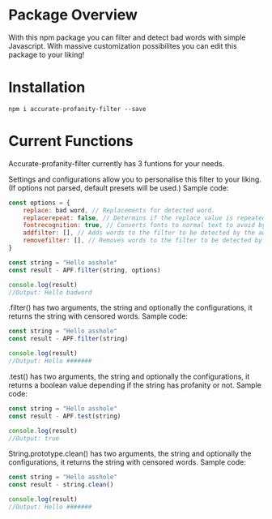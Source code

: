 # Package Overview

With this npm package you can filter and detect bad words with simple Javascript. With massive customization possibilites you can edit this package to your liking!

# Installation

`npm i accurate-profanity-filter --save`

# Current Functions

Accurate-profanity-filter currently has 3 funtions for your needs.

Settings and configurations allow you to personalise this filter to your liking. (If options not parsed, default presets will be used.)
Sample code:
```js
const options = {
    replace: bad word, // Replacements for detected word.
    replacerepeat: false, // Determins if the replace value is repeated for every character of detected word. 
    fontrecognition: true, // Converts fonts to normal text to avoid bypass (May not support every font)
    addfilter: [], // Adds words to the filter to be detected by the advanced algorithm
    removefilter: [], // Removes words to the filter to be detected by the advanced algorithm
}

const string = "Hello asshole"
const result - APF.filter(string, options)

console.log(result)
//Output: Hello badword
```

.filter() has two arguments, the string and optionally the configurations, it returns the string with censored words.
Sample code:
```js
const string = "Hello asshole"
const result - APF.filter(string)

console.log(result)
//Output: Hello #######
```

.test() has two arguments, the string and optionally the configurations, it returns a boolean value depending if the string has profanity or not.
Sample code:
```js
const string = "Hello asshole"
const result - APF.test(string)

console.log(result)
//Output: true
```

String.prototype.clean() has two arguments, the string and optionally the configurations, it returns the string with censored words.
Sample code:
```js
const string = "Hello asshole"
const result - string.clean()

console.log(result)
//Output: Hello #######
```